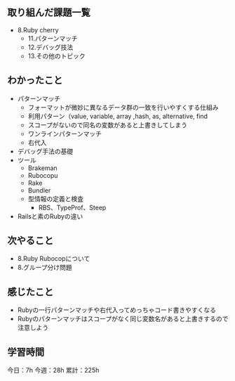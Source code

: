 ## 取り組んだ課題一覧

- 8.Ruby cherry
  - 11.パターンマッチ
  - 12.デバッグ技法
  - 13.その他のトピック

## わかったこと

- パターンマッチ
  - フォーマットが微妙に異なるデータ群の一致を行いやすくする仕組み
  - 利用パターン（value, variable, array ,hash, as, alternative, find
  - スコープがないので同名の変数があると上書きしてしまう
  - ワンラインパターンマッチ
  - 右代入 
- デバッグ手法の基礎
- ツール
  - Brakeman
  - Rubocopu
  - Rake
  - Bundler
  - 型情報の定義と検査
    - RBS、TypeProf、Steep
- Railsと素のRubyの違い

  
## 次やること

- 8.Ruby Rubocopについて
- 8.グループ分け問題

## 感じたこと

- Rubyの一行パターンマッチや右代入ってめっちゃコード書きやすくなる
- Rubyのパターンマッチはスコープがなく同じ変数名があると上書きするので注意しよう

## 学習時間

今日：7h
今週：28h
累計：225h

